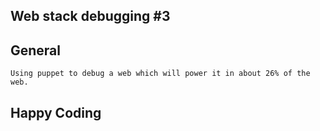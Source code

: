 
## Web stack debugging #3
## General
	Using puppet to debug a web which will power it in about 26% of the web.
## Happy Coding
